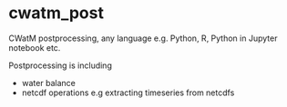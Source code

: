 # cwatm_post
CWatM postprocessing, any language e.g. Python, R, Python in Jupyter notebook etc.



Postprocessing is including
- water balance  
- netcdf operations e.g extracting timeseries from netcdfs
